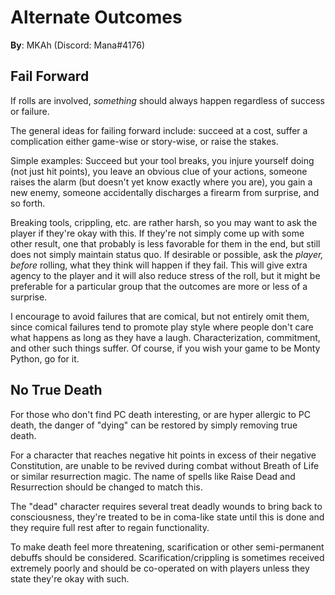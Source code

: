 # Alternate Outcomes

**By**: MKAh (Discord: Mana#4176)

## Fail Forward

If rolls are involved, *something* should always happen regardless of success or failure.

The general ideas for failing forward include: succeed at a cost, suffer a complication either game-wise or story-wise, or raise the stakes.

Simple examples: Succeed but your tool breaks, you injure yourself doing (not just hit points), you leave an obvious clue of your actions, someone raises the alarm (but doesn't yet know exactly where you are), you gain a new enemy, someone accidentally discharges a firearm from surprise, and so forth.

Breaking tools, crippling, etc. are rather harsh, so you may want to ask the player if they're okay with this. If they're not simply come up with some other result, one that probably is less favorable for them in the end, but still does not simply maintain status quo. If desirable or possible, ask the *player,* *before* rolling, what they think will happen if they fail. This will give extra agency to the player and it will also reduce stress of the roll, but it might be preferable for a particular group that the outcomes are more or less of a surprise.

I encourage to avoid failures that are comical, but not entirely omit them, since comical failures tend to promote play style where people don't care what happens as long as they have a laugh. Characterization, commitment, and other such things suffer. Of course, if you wish your game to be Monty Python, go for it.

## No True Death

For those who don't find PC death interesting, or are hyper allergic to PC death, the danger of "dying" can be restored by simply removing true death.

For a character that reaches negative hit points in excess of their negative Constitution, are unable to be revived during combat without Breath of Life or similar resurrection magic. The name of spells like Raise Dead and Resurrection should be changed to match this.

The "dead" character requires several treat deadly wounds to bring back to consciousness, they're treated to be in coma-like state until this is done and they require full rest after to regain functionality.

To make death feel more threatening, scarification or other semi-permanent debuffs should be considered. Scarification/crippling is sometimes received extremely poorly and should be co-operated on with players unless they state they're okay with such.